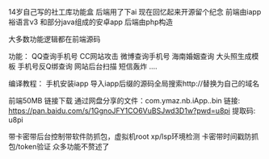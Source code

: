 14岁自己写的社工库功能盒 后端用了下ai 现在回忆起来开源留个纪念
前端由iapp 裕语言v3 和部分java组成的安卓app 后端由php构造

大多数功能逻辑都在前端源码

功能：
QQ查询手机号
CC网站攻击
微博查询手机号
海南婚姻查询
大头照生成模板
手机号反Q绑查询
网站后台扫描
短信轰炸
....


编译教程：
手机安装iapp
导入iapp后缀的源码全局搜索http://替换为自己的域名

前端50MB 链接下载
通过网盘分享的文件：com.ymaz.nb.iApp..bin
链接: https://pan.baidu.com/s/1GgnoJFY1CO6VuBSJwd3D1w?pwd=u8pi 提取码: u8pi

带卡密带后台控制带软件防抓包，虚拟机root xp/lsp环境检测
卡密带时间戳防抓包/token验证
众多功能不赘述了
